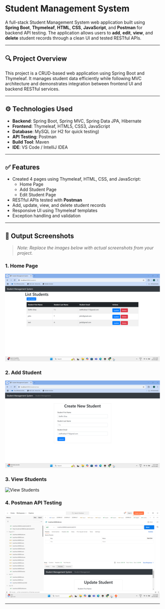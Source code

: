 # Student Management System

A full-stack Student Management System web application built using **Spring Boot**, **Thymeleaf**, **HTML**, **CSS**, **JavaScript**, and **Postman** for backend API testing. The application allows users to **add**, **edit**, **view**, and **delete** student records through a clean UI and tested RESTful APIs.

---

## 🔍 Project Overview

This project is a CRUD-based web application using Spring Boot and Thymeleaf. It manages student data efficiently while following MVC architecture and demonstrates integration between frontend UI and backend RESTful services.

---

## ⚙️ Technologies Used

- **Backend**: Spring Boot, Spring MVC, Spring Data JPA, Hibernate  
- **Frontend**: Thymeleaf, HTML5, CSS3, JavaScript  
- **Database**: MySQL (or H2 for quick testing)  
- **API Testing**: Postman  
- **Build Tool**: Maven  
- **IDE**: VS Code / IntelliJ IDEA  

---

## ✅ Features

- Created 4 pages using Thymeleaf, HTML, CSS, and JavaScript:
  - Home Page
  - Add Student Page
  - Edit Student Page  
- RESTful APIs tested with **Postman**
- Add, update, view, and delete student records
- Responsive UI using Thymeleaf templates
- Exception handling and validation

---

## 📸 Output Screenshots

> _Note: Replace the images below with actual screenshots from your project._

### 1. Home Page  
![Home Page](screenshots/home.png)

### 2. Add Student  
![Add Student](screenshots/add_student.png)

### 3. View Students  
![View Students](screenshots/view_students.png)

### 4. Postman API Testing  
![Postman Test](screenshots/postman_test.png)

---
